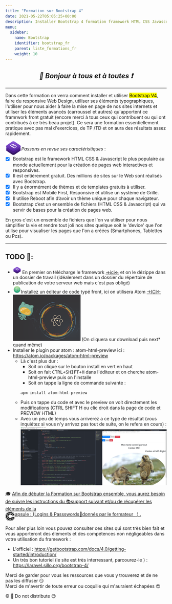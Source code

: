 ```yaml
---
title: "Formation sur Bootstrap 4"
date: 2021-05-22T05:05:25+00:00
description: Installer Bootstrap 4 formation framework HTML CSS Javascript grille
menu:
  sidebar:
    name: Bootstrap
    identifier: bootstrap_fr
    parent: liste_formations_fr
    weight: 10
---
```


## _<center>:loudspeaker: Bonjour à tous et à toutes :heavy_exclamation_mark:</center>_

---

Dans cette formation on verra comment installer et utiliser <mark> Bootstrap V4</mark>, faire du responsive Web Design, utiliser ses éléments typographiques, l'utiliser pour nous aider à faire la mise en page de nos sites internets et utiliser les éléments avancés (carroussel et autres) qu'apportent ce framrwork front gratuit (encore merci à tous ceux qui contribuent ou qui ont contribués à ce très beau projet).
Ce sera une formation essentiellement pratique avec pas mal d'exercices, de TP /TD et on aura des résultats assez rapidement.

[<img src="bootstrap.png" alt="[image bootstrap 4]" width="50" title="le framework le plus connu" style="float:left" /> ](https://getbootstrap.com/)  
<span style="text-align: justify; clear:both">
_Passons en revue ses caractéristiques_ :</span>

- [x] Bootstrap est le framework HTML <i class="fab fa-html5"></i> CSS<i class="fab fa-css3-alt"></i> & Javascript<i class="fab fa-js-square"></i> le plus populaire au monde actuellement pour la création de pages web interactives et responsives.
- [x] Il est entièrement gratuit. Des millions de sites sur le Web sont réalisés avec Bootstrap.
- [x] Il y a énormément de thèmes et de templates gratuits à utiliser.
- [x] Bootstrap est Mobile First, Responsive et utilise un système de Grille.
- [x] Il utilise Reboot afin d’avoir un thème unique pour chaque navigateur.
- [x] Bootstrap c’est un ensemble de fichiers (HTML <i class="fab fa-html5"></i> CSS<i class="fab fa-css3-alt"></i> & Javascript<i class="fab fa-js-square"></i>) qui va servir de bases pour la création de pages web.

En gros c'est un ensemble de fichiers que l'on va utiliser pour nous simplifier la vie et rendre tout joli nos sites quelque soit le 'device' que l'on utilise pour visualiser les pages que l'on a créées (Smartphones, Tablettes ou Pcs).

---

## TODO :roller_coaster::

- <img src="bootstrap.png" alt="[image bootstrap 4]" width="25" title="le framework le plus connu"/> En premier on télécharge le framework [->ici<-](https://getbootstrap.com/docs/4.0/getting-started/download/) et on le dézippe dans un dossier de travail (idéalement dans un dossier du répertoire de publication de votre serveur web mais c'est pas obligé)
- <img src="Atom_1.0_icon.png" alt="[icone atom]" width="25" title="logiciel front très customizable"/>Installez un éditeur de code typé front, ici on utilisera Atom [->ICI<-](https://atom.io/)
  ![atom.png](atom.png) (On cliquera sur download puis next\* quand même)
- Installer le plugin pour atom : atom-html-preview ici : https://atom.io/packages/atom-html-preview
  - Là c'est plus dur :
    - Soit on clique sur le bouton install en vert en haut
    - Soit on fait <KBD>CTRL+SHIFT+H</KBD> dans l'éditeur et on cherche atom-html-preview puis on l'installe
    - Soit on tappe la ligne de commande suivante :
    ```shell
    apm install atom-html-preview
    ```
  - Puis on tappe du code et avec le preview on voit directement les modifications (CTRL SHIFT H ou clic droit dans la page de code et PREVIEW HTML)
  - Avec un peu de temps vous arriverez a ce type de résultat (vous inquiétez si vous n'y arrivez pas tout de suite, on le refera en cours) :
    ![image atom avec preview](atom_preview.png)

<div class="d-sm-block  alert alert-success  text-left" role="alert">

:mortar_board: [Afin de débuter la Formation sur Bootstrap ensemble, vous aurez besoin de suivre les instructions du :books:support suivant et/ou de récupérer les éléments de la <span style='display:FLEX;margin:0'> <img style="vertical-align: bottom;" src="/images/icones/w30/capsule_30.png" alt="C">apsule : (Logins & Passswords :closed_lock_with_key: donnés par le formateur &nbsp; <i class="fas fa-chalkboard-teacher"></i> &nbsp;)&nbsp; <i class="fas fa-external-link-alt"></i>.</span>](http://franpan.free.fr/formation/_bootstrap421 "lien vers le site contenant les fichiers de la formation")

</div>

Pour aller plus loin vous pouvez consulter ces sites qui sont très bien fait et vous apporteront des éléments et des compétences non négligeables dans votre utilisation du framework :

- L'officiel : https://getbootstrap.com/docs/4.0/getting-started/introduction/
- Un très bon tutoriel (le site est très interressant, parcourez-le ) : https://laravel.sillo.org/bootstrap-4/

Merci de garder pour vous les ressources que vous y trouverez et de ne pas les diffuser :smirk:  
Merci de m'avertir de toute erreur ou coquille qui m'auraient échapées :heart_eyes:

:copyright: :no_entry_sign: Do not distribute :relieved:
